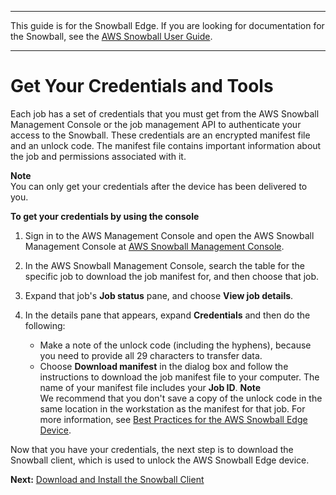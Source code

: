 --------

This guide is for the Snowball Edge\. If you are looking for documentation for the Snowball, see the [AWS Snowball User Guide](http://docs.aws.amazon.com/snowball/latest/ug/whatissnowball.html)\.

--------

# Get Your Credentials and Tools<a name="get-credentials"></a>

Each job has a set of credentials that you must get from the AWS Snowball Management Console or the job management API to authenticate your access to the Snowball\. These credentials are an encrypted manifest file and an unlock code\. The manifest file contains important information about the job and permissions associated with it\.

**Note**  
You can only get your credentials after the device has been delivered to you\.

**To get your credentials by using the console**

1. Sign in to the AWS Management Console and open the AWS Snowball Management Console at [AWS Snowball Management Console](https://console.aws.amazon.com/importexport/home?region=us-west-2)\.

1. In the AWS Snowball Management Console, search the table for the specific job to download the job manifest for, and then choose that job\.

1. Expand that job's **Job status** pane, and choose **View job details**\.

1. In the details pane that appears, expand **Credentials** and then do the following:
   + Make a note of the unlock code \(including the hyphens\), because you need to provide all 29 characters to transfer data\. 
   + Choose **Download manifest** in the dialog box and follow the instructions to download the job manifest file to your computer\. The name of your manifest file includes your **Job ID**\.
**Note**  
We recommend that you don't save a copy of the unlock code in the same location in the workstation as the manifest for that job\. For more information, see [Best Practices for the AWS Snowball Edge Device](BestPractices.md)\.

Now that you have your credentials, the next step is to download the Snowball client, which is used to unlock the AWS Snowball Edge device\.

**Next:** [Download and Install the Snowball Client](download-the-client.md) 